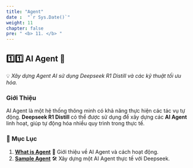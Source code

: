 ```yaml
---
title: "Agent"
date :  "`r Sys.Date()`" 
weight: 11
chapter: false
pre: " <b> 11. </b> "
---
```

## **1️⃣1️⃣ AI Agent** 🤖

💡 *Xây dựng Agent AI sử dụng Deepseek R1 Distill và các kỹ thuật tối ưu hóa.*

### **Giới Thiệu**
AI Agent là một hệ thống thông minh có khả năng thực hiện các tác vụ tự động. **Deepseek R1 Distill** có thể được sử dụng để xây dựng các **AI Agent** linh hoạt, giúp tự động hóa nhiều quy trình trong thực tế.

### **📌 Mục Lục**
1. **[What is Agent](#what-is-agent)** 🧩 Giới thiệu về AI Agent và cách hoạt động.
2. **[Sample Agent](#sample-agent)** 🛠️ Xây dựng một AI Agent thực tế với Deepseek.